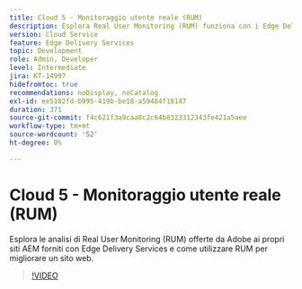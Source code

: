 ```yaml
---
title: Cloud 5 - Monitoraggio utente reale (RUM)
description: Esplora Real User Monitoring (RUM) funziona con i Edge Delivery Services.
version: Cloud Service
feature: Edge Delivery Services
topic: Development
role: Admin, Developer
level: Intermediate
jira: KT-14997
hidefromtoc: true
recommendations: noDisplay, noCatalog
exl-id: ee5182fd-b995-419b-be18-a59484f18147
duration: 371
source-git-commit: f4c621f3a9caa8c2c64b8323312343fe421a5aee
workflow-type: tm+mt
source-wordcount: '52'
ht-degree: 0%

---
```


# Cloud 5 - Monitoraggio utente reale (RUM)

Esplora le analisi di Real User Monitoring (RUM) offerte da Adobe ai propri siti AEM forniti con Edge Delivery Services e come utilizzare RUM per migliorare un sito web.

>[!VIDEO](https://video.tv.adobe.com/v/3427495?quality=12&learn=on)
